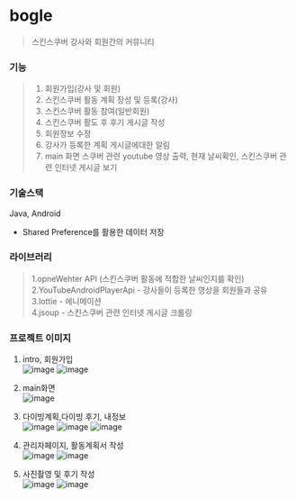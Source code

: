 # bogle


>스킨스쿠버 강사와 회원간의 커뮤니티

### 기능
> 1. 회원가입(강사 및 회원)
> 2. 스킨스쿠버 활동 계획 장성 및 등록(강사)
> 3. 스킨스쿠버 활동 참여(일반회원)
> 4. 스킨스쿠버 활도 후 후기 게시글 작성
> 5. 회원정보 수정
> 6. 강사가 등록한 계획 게시글에대한 알림 
> 7. main 화면 스쿠버 관련 youtube 영상 출력, 현재 날씨확인, 스킨스쿠버 관련 인터넷 게시글 보기

### 기술스택
Java, Android
* Shared Preference를 활용한 데이터 저장
### 라이브러리
> 1.opneWehter API (스킨스쿠버 활동에 적합한 날씨인지를 확인) <br>
 2.YouTubeAndroidPlayerApi - 강사들이 등록한 영상을 회원들과 공유 <br>
 3.lottie - 에니메이션 <br>
 4.jsoup - 스킨스쿠버 관련 인터넷 게시글 크롤링<br>
 
 
### 프로젝트 이미지
1. intro, 회원가입<br>
 ![image](https://user-images.githubusercontent.com/58800945/112419150-3b8dcd80-8d6e-11eb-9c5e-c48dce7d10c8.png)
 ![image](https://user-images.githubusercontent.com/58800945/112419231-624c0400-8d6e-11eb-9d1d-9236333f3dff.png)

2. main화면<br>
![image](https://user-images.githubusercontent.com/58800945/112419304-87d90d80-8d6e-11eb-8f9a-50b4e0cc4236.png)

3. 다이빙계획,다이빙 후기, 내정보<br>
![image](https://user-images.githubusercontent.com/58800945/112419688-2cf3e600-8d6f-11eb-924a-60d94d3fe533.png)
![image](https://user-images.githubusercontent.com/58800945/112419644-177ebc00-8d6f-11eb-92dd-bcb9ba734936.png)
![image](https://user-images.githubusercontent.com/58800945/112419414-b9ea6f80-8d6e-11eb-931e-4fedf738dde8.png)

4. 관리자페이지, 활동계획서 작성<br>
![image](https://user-images.githubusercontent.com/58800945/112419739-47c65a80-8d6f-11eb-9f1b-a2adbe192d28.png)
![image](https://user-images.githubusercontent.com/58800945/112419810-662c5600-8d6f-11eb-9dda-a85dbcc1445f.png)


5. 사진촬영 및 후기 작성<br>
![image](https://user-images.githubusercontent.com/58800945/112419954-ab508800-8d6f-11eb-9ae2-f3b68083b416.png)
![image](https://user-images.githubusercontent.com/58800945/112419997-c15e4880-8d6f-11eb-9a53-59be02748ca9.png)

